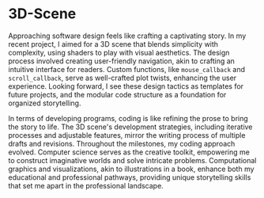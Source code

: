 # 3D-Scene
Approaching software design feels like crafting a captivating story. In my recent project, I aimed for a 3D scene that blends simplicity with complexity, using shaders to play with visual aesthetics. The design process involved creating user-friendly navigation, akin to crafting an intuitive interface for readers. Custom functions, like `mouse_callback` and `scroll_callback`, serve as well-crafted plot twists, enhancing the user experience. Looking forward, I see these design tactics as templates for future projects, and the modular code structure as a foundation for organized storytelling.

In terms of developing programs, coding is like refining the prose to bring the story to life. The 3D scene's development strategies, including iterative processes and adjustable features, mirror the writing process of multiple drafts and revisions. Throughout the milestones, my coding approach evolved. Computer science serves as the creative toolkit, empowering me to construct imaginative worlds and solve intricate problems. Computational graphics and visualizations, akin to illustrations in a book, enhance both my educational and professional pathways, providing unique storytelling skills that set me apart in the professional landscape.
